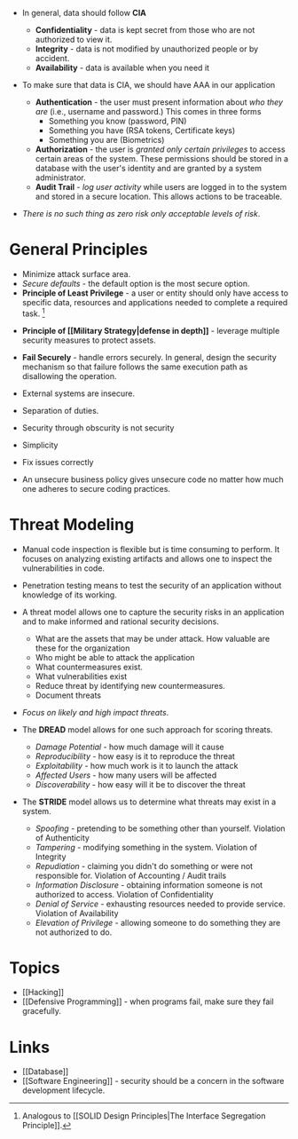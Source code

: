 * In general, data should follow **CIA**
	* **Confidentiality** - data is kept secret from those who are not authorized to view it.
	* **Integrity** - data is not modified by unauthorized people or by accident.
	* **Availability** - data is available when you need it 

* To make sure that data is CIA, we should have AAA in our application
	* **Authentication** - the user must present information about *who they are* (i.e., username and password.) This comes in three forms
		* Something you know (password, PIN)
		* Something you have (RSA tokens, Certificate keys)
		* Something you are (Biometrics)
	* **Authorization** - the user is *granted only certain privileges* to access certain areas of the system. These permissions should be stored in a database with the user's identity and are granted by a system administrator.
	* **Audit Trail** - *log user activity* while users are logged in to the system and stored in a secure location. This allows actions to be traceable.

* *There is no such thing as zero risk only acceptable levels of risk*. 
# General Principles
* Minimize attack surface area.
* *Secure defaults* - the default option is the most secure option.
* **Principle of Least Privilege** - a user or entity should only have access to specific data, resources and applications needed to complete a required task. [^1]

[^1]: Analogous to [[SOLID Design Principles|The Interface Segregation Principle]]. 

* **Principle of [[Military Strategy|defense in depth]]** - leverage multiple security measures to protect assets.

* **Fail Securely** - handle errors securely. In general, design the security mechanism so that failure  follows the same execution path as disallowing the operation.

* External systems are insecure.
* Separation of duties.
* Security through obscurity is not security
* Simplicity
* Fix issues correctly 
* An unsecure business policy gives unsecure code no matter how much one adheres to secure coding practices.

# Threat Modeling
* Manual code inspection is flexible but is time consuming to perform. It focuses on analyzing existing artifacts and allows one to inspect the vulnerabilities in code.
* Penetration testing means to test the security of an application without knowledge of its working.
* A threat model allows one to capture the security risks in an application and to make informed and rational security decisions.
	* What are the assets that may be under attack. How valuable are these for the organization
	* Who might be able to attack the application
	* What countermeasures exist.
	* What vulnerabilities exist 
	* Reduce threat by identifying new countermeasures.
	* Document threats

* *Focus on likely and high impact threats*. 
* The **DREAD** model allows for one such approach for scoring threats.
	* *Damage Potential* - how much damage will it cause
	* *Reproducibility* - how easy is it to reproduce the threat
	* *Exploitability* -  how much work is it to launch the attack
	* *Affected Users* - how many users will be affected
	* *Discoverability* - how easy will it be to discover the threat

* The **STRIDE** model allows us to determine what threats may exist in a system.
	* *Spoofing* - pretending to be something other than yourself. Violation of Authenticity
	* *Tampering* - modifying something in the system. Violation of Integrity
	* *Repudiation* - claiming you didn't do something or were not responsible for. Violation of Accounting / Audit trails
	* *Information Disclosure* - obtaining information someone is not authorized to access. Violation of Confidentiality
	* *Denial of Service* - exhausting resources needed to provide service. Violation of Availability
	* *Elevation of Privilege* - allowing someone to do something they are not authorized to do.

# Topics
* [[Hacking]]
* [[Defensive Programming]] - when programs fail, make sure they fail gracefully.

# Links
* [[Database]]
* [[Software Engineering]] - security should be a concern in the software development lifecycle.